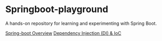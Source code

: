 # Springboot-playground
A hands-on repository for learning and experimenting with Spring Boot. 


[Spring-boot Overview](./concepts/sb_overview.md)
[Dependency Injection (DI) & IoC]()